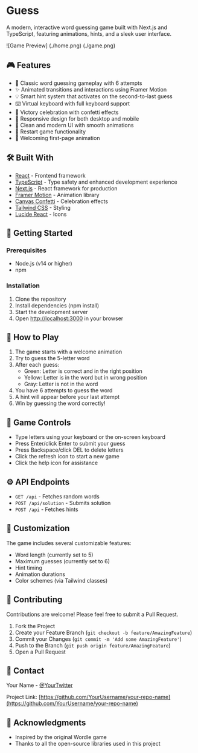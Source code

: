 # Guess

A modern, interactive word guessing game built with Next.js and TypeScript, featuring animations, hints, and a sleek user interface.

![Game Preview]
(./home.png)
(./game.png)


## 🎮 Features

- 🎯 Classic word guessing gameplay with 6 attempts
- ✨ Animated transitions and interactions using Framer Motion
- 💡 Smart hint system that activates on the second-to-last guess
- ⌨️ Virtual keyboard with full keyboard support
- 🎊 Victory celebration with confetti effects
- 📱 Responsive design for both desktop and mobile
- 🎨 Clean and modern UI with smooth animations
- 🔄 Restart game functionality
- 👋 Welcoming first-page animation

## 🛠️ Built With

- [React](https://reactjs.org/) - Frontend framework
- [TypeScript](https://www.typescriptlang.org/) - Type safety and enhanced development experience
- [Next.js](https://nextjs.org/) - React framework for production
- [Framer Motion](https://www.framer.com/motion/) - Animation library
- [Canvas Confetti](https://www.npmjs.com/package/canvas-confetti) - Celebration effects
- [Tailwind CSS](https://tailwindcss.com/) - Styling
- [Lucide React](https://lucide.dev/) - Icons

## 🚀 Getting Started

### Prerequisites

- Node.js (v14 or higher)
- npm

### Installation

1. Clone the repository
2. Install dependencies (npm install)
3. Start the development server
4. Open [http://localhost:3000](http://localhost:3000) in your browser

## 🎯 How to Play

1. The game starts with a welcome animation
2. Try to guess the 5-letter word
3. After each guess:
    - Green: Letter is correct and in the right position
    - Yellow: Letter is in the word but in wrong position
    - Gray: Letter is not in the word
4. You have 6 attempts to guess the word
5. A hint will appear before your last attempt
6. Win by guessing the word correctly!

## 🔧 Game Controls

- Type letters using your keyboard or the on-screen keyboard
- Press Enter/click Enter to submit your guess
- Press Backspace/click DEL to delete letters
- Click the refresh icon to start a new game
- Click the help icon for assistance

## ⚙️ API Endpoints

- `GET /api` - Fetches random words
- `POST /api/solution` - Submits solution 
- `POST /api` - Fetches hints

## 🎨 Customization

The game includes several customizable features:
- Word length (currently set to 5)
- Maximum guesses (currently set to 6)
- Hint timing
- Animation durations
- Color schemes (via Tailwind classes)

## 🤝 Contributing

Contributions are welcome! Please feel free to submit a Pull Request.

1. Fork the Project
2. Create your Feature Branch (`git checkout -b feature/AmazingFeature`)
3. Commit your Changes (`git commit -m 'Add some AmazingFeature'`)
4. Push to the Branch (`git push origin feature/AmazingFeature`)
5. Open a Pull Request

## 📧 Contact

Your Name - [@YourTwitter](https://twitter.com/YourTwitter)

Project Link: [https://github.com/YourUsername/your-repo-name](https://github.com/YourUsername/your-repo-name)

## 🙏 Acknowledgments

- Inspired by the original Wordle game
- Thanks to all the open-source libraries used in this project
